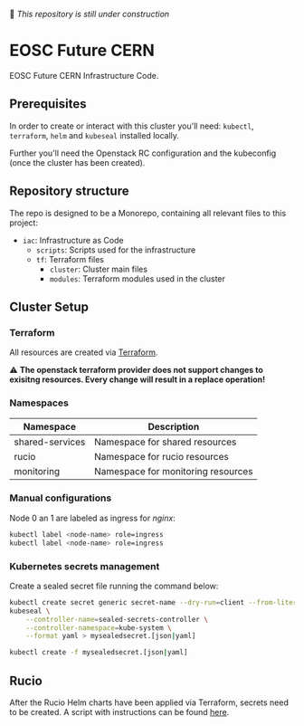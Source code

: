 :construction: *This repository is still under construction*

# EOSC Future CERN

EOSC Future CERN Infrastructure Code.

## Prerequisites

In order to create or interact with this cluster you'll need: `kubectl`, `terraform`, `helm` and `kubeseal` installed locally.

Further you'll need the Openstack RC configuration and the kubeconfig (once the cluster has been created).

## Repository structure

The repo is designed to be a Monorepo, containing all relevant files to this project:

* `iac`: Infrastructure as Code
    * `scripts`: Scripts used for the infrastructure
    * `tf`: Terraform files
        * `cluster`: Cluster main files
        * `modules`: Terraform modules used in the cluster

## Cluster Setup

### Terraform

All resources are created via [Terraform](https://www.terraform.io/).

:warning: **The openstack terraform provider does not support changes to exisitng resources. Every change will result in a replace operation!**

### Namespaces

| Namespace | Description |
| --- | --- |
| shared-services | Namespace for shared resources |
| rucio | Namespace for rucio resources |
| monitoring | Namespace for monitoring resources |

### Manual configurations

Node 0 an 1 are labeled as ingress for *nginx*:

```bash
kubectl label <node-name> role=ingress
kubectl label <node-name> role=ingress
```

### Kubernetes secrets management

Create a sealed secret file running the command below:

```bash
kubectl create secret generic secret-name --dry-run=client --from-literal=foo=bar -o [json|yaml] | \
kubeseal \
    --controller-name=sealed-secrets-controller \
    --controller-namespace=kube-system \
    --format yaml > mysealedsecret.[json|yaml]

kubectl create -f mysealedsecret.[json|yaml]
```

## Rucio

After the Rucio Helm charts have been applied via Terraform, secrets need to be created. A script with instructions can be found [here](code/eosc-future-cern/iac/scripts/create-rucio-secrets.sh).
